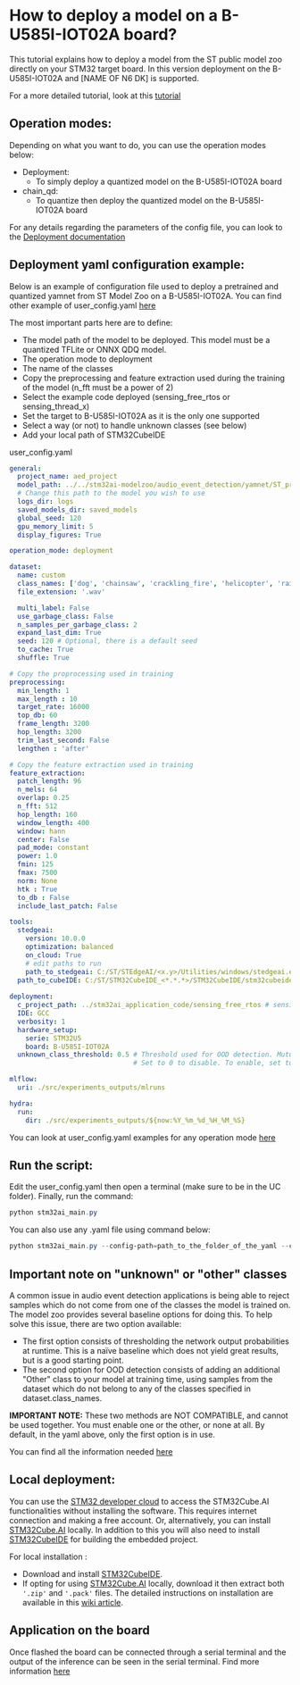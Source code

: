 # How to deploy a model on a B-U585I-IOT02A board?

This tutorial explains how to deploy a model from the ST public model zoo directly on your STM32 target board. In this version deployment on the B-U585I-IOT02A and [NAME OF N6 DK] is supported.

For a more detailed tutorial, look at this [tutorial](https://github.com/STMicroelectronics/stm32ai-modelzoo-services/tree/main/audio_event_detection/deployment)

## Operation modes:

Depending on what you want to do, you can use the operation modes below:
- Deployment: 
    - To simply deploy a quantized model on the B-U585I-IOT02A board
- chain_qd: 
    - To quantize then deploy the quantized model on the B-U585I-IOT02A board

For any details regarding the parameters of the config file, you can look to the [Deployment documentation](../README_DEPLOYMENT.md)


## Deployment yaml configuration example:

Below is an example of configuration file used to deploy a pretrained and quantized yamnet from ST Model Zoo on a B-U585I-IOT02A.
You can find other example of user_config.yaml [here](https://github.com/STMicroelectronics/stm32ai-modelzoo-services/tree/main/audio_event_detection/src/config_file_examples)

The most important parts here are to define:
- The model path of the model to be deployed. This model must be a quantized TFLite or ONNX QDQ model.
- The operation mode to deployment
- The name of the classes
- Copy the preprocessing and feature extraction used during the training of the model (n_fft must be a power of 2)
- Select the example code deployed (sensing_free_rtos or sensing_thread_x)
- Set the target to B-U585I-IOT02A as it is the only one supported
- Select a way (or not) to handle unknown classes (see below)
- Add your local path of STM32CubeIDE


user_config.yaml
```yaml
general:
  project_name: aed_project
  model_path: ../../stm32ai-modelzoo/audio_event_detection/yamnet/ST_pretrainedmodel_public_dataset/esc10/yamnet_256_64x96_tl/yamnet_256_64x96_tl_int8.tflite
  # Change this path to the model you wish to use
  logs_dir: logs
  saved_models_dir: saved_models
  global_seed: 120
  gpu_memory_limit: 5
  display_figures: True 

operation_mode: deployment

dataset:
  name: custom
  class_names: ['dog', 'chainsaw', 'crackling_fire', 'helicopter', 'rain', 'crying_baby', 'clock_tick', 'sneezing', 'rooster', 'sea_waves']
  file_extension: '.wav'

  multi_label: False 
  use_garbage_class: False 
  n_samples_per_garbage_class: 2
  expand_last_dim: True
  seed: 120 # Optional, there is a default seed
  to_cache: True
  shuffle: True

# Copy the proprocessing used in training
preprocessing:
  min_length: 1
  max_length : 10
  target_rate: 16000
  top_db: 60
  frame_length: 3200
  hop_length: 3200
  trim_last_second: False
  lengthen : 'after'

# Copy the feature extraction used in training
feature_extraction:
  patch_length: 96
  n_mels: 64
  overlap: 0.25
  n_fft: 512
  hop_length: 160
  window_length: 400
  window: hann
  center: False
  pad_mode: constant
  power: 1.0
  fmin: 125
  fmax: 7500
  norm: None
  htk : True
  to_db : False
  include_last_patch: False

tools:
  stedgeai:
    version: 10.0.0
    optimization: balanced
    on_cloud: True
    # edit paths to run
    path_to_stedgeai: C:/ST/STEdgeAI/<x.y>/Utilities/windows/stedgeai.exe
  path_to_cubeIDE: C:/ST/STM32CubeIDE_<*.*.*>/STM32CubeIDE/stm32cubeide.exe # Mandatory
  
deployment:
  c_project_path: ../stm32ai_application_code/sensing_free_rtos # sensing_free_rtos or sensing_thread_x
  IDE: GCC
  verbosity: 1
  hardware_setup:
    serie: STM32U5
    board: B-U585I-IOT02A
  unknown_class_threshold: 0.5 # Threshold used for OOD detection. Mutually exclusive with use_garbage_class
                               # Set to 0 to disable. To enable, set to any float between 0 and 1.

mlflow:
  uri: ./src/experiments_outputs/mlruns

hydra:
  run:
    dir: ./src/experiments_outputs/${now:%Y_%m_%d_%H_%M_%S}
```

You can look at user_config.yaml examples for any operation mode [here](https://github.com/STMicroelectronics/stm32ai-modelzoo-services/tree/main/audio_event_detection/src/config_file_examples)

## Run the script:

Edit the user_config.yaml then open a terminal (make sure to be in the UC folder). Finally, run the command:

```powershell
python stm32ai_main.py
```
You can also use any .yaml file using command below:
```powershell
python stm32ai_main.py --config-path=path_to_the_folder_of_the_yaml --config-name=name_of_your_yaml_file
```

## Important note on "unknown" or "other" classes

A common issue in audio event detection applications is being able to reject samples which do not come from one of the classes the model is trained on. The model zoo provides several baseline options for doing this.
To help solve this issue, there are two option available:
- The first option consists of thresholding the network output probabilities at runtime. This is a naïve baseline which does not yield great results, but is a good starting point.
- The second option for OOD detection consists of adding an additional "Other" class to your model at training time, using samples from the dataset which do not belong to any of the classes specified in dataset.class_names.

**IMPORTANT NOTE:** These two methods are NOT COMPATIBLE, and cannot be used together. You must enable one or the other, or none at all. By default, in the yaml above, only the first option is in use.

You can find all the information needed [here](https://github.com/STMicroelectronics/stm32ai-modelzoo-services/tree/main/audio_event_detection/deployment#3)

## Local deployment:

You can use the [STM32 developer cloud](https://stedgeai-dc.st.com/home) to access the STM32Cube.AI functionalities without installing the software. This requires internet connection and making a free account. Or, alternatively, you can install [STM32Cube.AI](https://www.st.com/en/embedded-software/x-cube-ai.html) locally. In addition to this you will also need to install [STM32CubeIDE](https://www.st.com/en/development-tools/stm32cubeide.html) for building the embedded project.
 
For local installation :
 
- Download and install [STM32CubeIDE](https://www.st.com/en/development-tools/stm32cubeide.html).
- If opting for using [STM32Cube.AI](https://www.st.com/en/embedded-software/x-cube-ai.html) locally, download it then extract both `'.zip'` and `'.pack'` files.
The detailed instructions on installation are available in this [wiki article](https://wiki.st.com/stm32mcu/index.php?title=AI:How_to_install_STM32_model_zoo).

## Application on the board

Once flashed the board can be connected through a serial terminal and the output of the inference can be seen in the serial terminal. 
Find more information [here](https://github.com/STMicroelectronics/stm32ai-modelzoo-services/tree/main/audio_event_detection/deployment#5)



